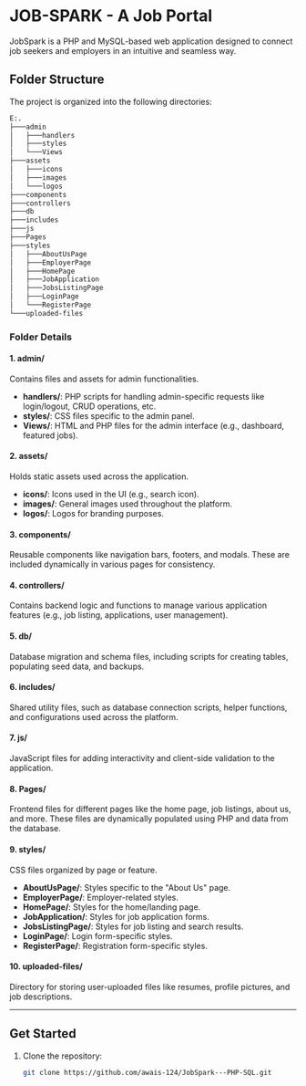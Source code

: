 # **JOB-SPARK - A Job Portal**

JobSpark is a PHP and MySQL-based web application designed to connect job seekers and employers in an intuitive and seamless way.

## **Folder Structure**

The project is organized into the following directories:
```txt
E:.
├───admin
│   ├───handlers
│   ├───styles
│   └───Views
├───assets
│   ├───icons
│   ├───images
│   └───logos
├───components
├───controllers
├───db
├───includes
├───js
├───Pages
├───styles
│   ├───AboutUsPage
│   ├───EmployerPage
│   ├───HomePage
│   ├───JobApplication
│   ├───JobsListingPage
│   ├───LoginPage
│   └───RegisterPage
└───uploaded-files
```


### **Folder Details**

#### **1. admin/**
Contains files and assets for admin functionalities.
- **handlers/**: PHP scripts for handling admin-specific requests like login/logout, CRUD operations, etc.
- **styles/**: CSS files specific to the admin panel.
- **Views/**: HTML and PHP files for the admin interface (e.g., dashboard, featured jobs).

#### **2. assets/**
Holds static assets used across the application.
- **icons/**: Icons used in the UI (e.g., search icon).
- **images/**: General images used throughout the platform.
- **logos/**: Logos for branding purposes.

#### **3. components/**
Reusable components like navigation bars, footers, and modals. These are included dynamically in various pages for consistency.

#### **4. controllers/**
Contains backend logic and functions to manage various application features (e.g., job listing, applications, user management).

#### **5. db/**
Database migration and schema files, including scripts for creating tables, populating seed data, and backups.

#### **6. includes/**
Shared utility files, such as database connection scripts, helper functions, and configurations used across the platform.

#### **7. js/**
JavaScript files for adding interactivity and client-side validation to the application.

#### **8. Pages/**
Frontend files for different pages like the home page, job listings, about us, and more. These files are dynamically populated using PHP and data from the database.

#### **9. styles/**
CSS files organized by page or feature.
- **AboutUsPage/**: Styles specific to the "About Us" page.
- **EmployerPage/**: Employer-related styles.
- **HomePage/**: Styles for the home/landing page.
- **JobApplication/**: Styles for job application forms.
- **JobsListingPage/**: Styles for job listing and search results.
- **LoginPage/**: Login form-specific styles.
- **RegisterPage/**: Registration form-specific styles.

#### **10. uploaded-files/**
Directory for storing user-uploaded files like resumes, profile pictures, and job descriptions.

---

## **Get Started**

1. Clone the repository:
   ```bash
   git clone https://github.com/awais-124/JobSpark---PHP-SQL.git
